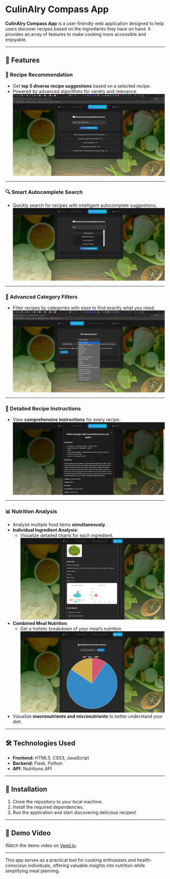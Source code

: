 # CulinAIry Compass App

**CulinAIry Compass App** is a user-friendly web application designed to help users discover recipes based on the ingredients they have on hand. It provides an array of features to make cooking more accessible and enjoyable.

---

## 🌟 **Features**

### **🍳 Recipe Recommendation**
- Get **top 5 diverse recipe suggestions** based on a selected recipe.  
- Powered by advanced algorithms for variety and relevance.  
![Recipe Recommendations](screenshots/advreccomendation.png)

---

### **🔍 Smart Autocomplete Search**
- Quickly search for recipes with intelligent autocomplete suggestions.  
![Autocomplete Search](screenshots/autocomplete.png)

---

### **🔖 Advanced Category Filters**
- Filter recipes by categories with ease to find exactly what you need.  
![Category Filters](screenshots/filter.png)

---

### **📜 Detailed Recipe Instructions**
- View **comprehensive instructions** for every recipe.  
![Recipe Details](screenshots/det.png)

---

### **📊 Nutrition Analysis**
- Analyze multiple food items **simultaneously**.  
- **Individual Ingredient Analysis**:
  - Visualize detailed charts for each ingredient.  
  ![Individual Nutrition](screenshots/viz3.png)  
- **Combined Meal Nutrition**:
  - Get a holistic breakdown of your meal’s nutrition.  
  ![Combined Nutrition](screenshots/viz2.png)  
- Visualize **macronutrients and micronutrients** to better understand your diet.  

---

## 🛠️ **Technologies Used**
- **Frontend:** HTML5, CSS3, JavaScript  
- **Backend:** Flask, Python  
- **API:** Nutritionx API  

---

## 🚀 **Installation**
1. Clone the repository to your local machine.  
2. Install the required dependencies.  
3. Run the application and start discovering delicious recipes!  

---

## 🎥 **Demo Video**
Watch the demo video on [Veed.io](https://www.veed.io/view/88c9f9c3-b371-44ff-af1e-0179dd2d961f?panel=share).

---

This app serves as a practical tool for cooking enthusiasts and health-conscious individuals, offering valuable insights into nutrition while simplifying meal planning.
